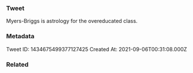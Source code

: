 ### Tweet
Myers-Briggs is astrology for the overeducated class.

### Metadata
Tweet ID: 1434675499377127425
Created At: 2021-09-06T00:31:08.000Z

### Related

